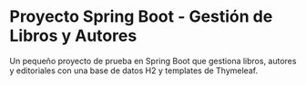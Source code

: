 # Proyecto Spring Boot - Gestión de Libros y Autores

Un pequeño proyecto de prueba en Spring Boot que gestiona libros, autores y editoriales con una base de datos H2 y templates de Thymeleaf.
